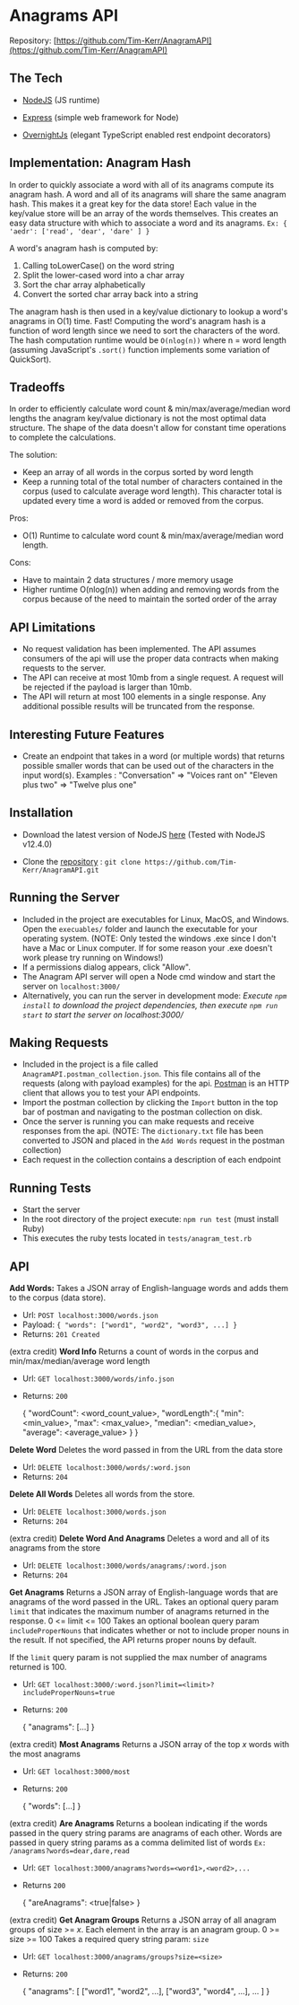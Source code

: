 
# Anagrams API

Repository: [https://github.com/Tim-Kerr/AnagramAPI](https://github.com/Tim-Kerr/AnagramAPI)

  

## The Tech


*  [NodeJS](https://nodejs.org/en/) (JS runtime)

*  [Express](https://expressjs.com/) (simple web framework for Node)

*  [OvernightJs](https://www.npmjs.com/package/@overnightjs/core) (elegant TypeScript enabled rest endpoint decorators)

## Implementation: Anagram Hash
In order to quickly associate a word with all of its anagrams compute its anagram hash. A word and all of its anagrams will share the same anagram hash. This makes it a great key for the data store! Each value in the key/value store will be an array of the words themselves. This creates an easy data structure with which to associate a word and its anagrams.
`Ex: { 'aedr': ['read', 'dear', 'dare' ] }`

A word's anagram hash is computed by:
1. Calling toLowerCase() on the word string
2. Split the lower-cased word into a char array
3. Sort the char array alphabetically
4. Convert the sorted char array back into a string

The anagram hash is then used in a key/value dictionary to lookup a word's anagrams in O(1) time. Fast! Computing the word's anagram hash is a function of word length since we need to sort the characters of the word. The hash computation runtime would be `O(nlog(n))` where n = word length (assuming JavaScript's `.sort()` function implements some variation of QuickSort).

## Tradeoffs
In order to efficiently calculate word count & min/max/average/median word lengths the anagram key/value dictionary is not the most optimal data structure. The shape of the data doesn't allow for constant time operations to complete the calculations. 

The solution:
* Keep an array of all words in the corpus sorted by word length
* Keep a running total of the total number of characters contained in the corpus (used to calculate average word length). This character total is updated every time a word is added or removed from the corpus.

Pros:
* O(1) Runtime to calculate word count & min/max/average/median word length.

Cons:
* Have to maintain 2 data structures / more memory usage
* Higher runtime O(nlog(n)) when adding and removing words from the corpus because of the need to maintain the sorted order of the array


## API Limitations
* No request validation has been implemented. The API assumes consumers of the api will use the proper data contracts when making requests to the server.
* The API can receive at most 10mb from a single request. A request will be rejected if the payload is larger than 10mb.
* The API will return at most 100 elements in a single response. Any additional possible results will be truncated from the response.

## Interesting Future Features
* Create an endpoint that takes in a word (or multiple words) that returns possible smaller words that can be used out of the characters in the input word(s). 
Examples : 
"Conversation" => "Voices rant on"
"Eleven plus two" => "Twelve plus one"
  

## Installation

* Download the latest version of NodeJS [here](https://nodejs.org/en/download/) (Tested with NodeJS v12.4.0)

* Clone the [repository](https://github.com/Tim-Kerr/AnagramAPI) : `git clone https://github.com/Tim-Kerr/AnagramAPI.git`

## Running the Server
* Included in the project are executables for Linux, MacOS, and Windows. Open the `execuables/` folder and launch the executable for your operating system. (NOTE: Only tested the windows .exe since I don't have a Mac or Linux computer. If for some reason your .exe doesn't work please try running on Windows!)
* If a permissions dialog appears, click "Allow".
* The Anagram API server will open a Node cmd window and start the server on `localhost:3000/`
* Alternatively, you can run the server in development mode:
_Execute `npm install` to download the project dependencies, then execute `npm run start` to start the server on localhost:3000/_

## Making Requests
* Included in the project is a file called `AnagramAPI.postman_collection.json`. This file contains all of the requests (along with payload examples) for the api. [Postman](https://www.getpostman.com/downloads/) is an HTTP client that allows you to test your API endpoints.
* Import the postman collection by clicking the `Import` button in the top bar of postman and navigating to the postman collection on disk.
* Once the server is running you can make requests and receive responses from the api. (NOTE: The `dictionary.txt` file has been converted to JSON and placed in the `Add Words` request in the postman collection)
* Each request in the collection contains a description of each endpoint

## Running Tests
* Start the server
* In the root directory of the project execute: `npm run test` (must install Ruby)
* This executes the ruby tests located in `tests/anagram_test.rb`
  

## API

**Add Words:**
Takes a JSON array of English-language words and adds them to the corpus (data store). 
* Url: `POST localhost:3000/words.json`
* Payload: `{ "words": ["word1", "word2", "word3", ...] }`
* Returns: `201 Created`

(extra credit)
**Word Info**
Returns a count of words in the corpus and min/max/median/average word length
* Url: `GET localhost:3000/words/info.json`
* Returns: `200`

    {
	    "wordCount": <word_count_value>,
	    "wordLength":{
		    "min": <min_value>,
		    "max": <max_value>,
		    "median": <median_value>,
		    "average": <average_value>
	    }
    }


**Delete Word**
Deletes the word passed in from the URL from the data store
* Url: `DELETE localhost:3000/words/:word.json`
* Returns: `204`

**Delete All Words**
Deletes all words from the store.
* Url: `DELETE localhost:3000/words.json`
* Returns: `204`

(extra credit)
**Delete Word And Anagrams**
Deletes a word and all of its anagrams from the store
* Url: `DELETE localhost:3000/words/anagrams/:word.json`
* Returns: `204`

**Get Anagrams**
Returns a JSON array of English-language words that are anagrams of the word passed in the URL.
Takes an optional query param `limit` that indicates the maximum number of anagrams returned in the response.
0 <= limit <= 100
Takes an optional boolean query param `includeProperNouns` that indicates whether or not to include proper nouns in the result.
If not specified, the API returns proper nouns by default.

If the `limit` query param is not supplied the max number of anagrams returned is 100.
* Url: `GET localhost:3000/:word.json?limit=<limit>?includeProperNouns=true`
* Returns: `200`

    {
	    "anagrams": [...]
    }

(extra credit)
**Most Anagrams**
Returns a JSON array of the top *x* words with the most anagrams
* Url: `GET localhost:3000/most`
* Returns: `200`

    {
	    "words": [...]
    }

(extra credit)
**Are Anagrams**
Returns a boolean indicating if the words passed in the query string params are anagrams of each other.
Words are passed in query string params as a comma delimited list of words
`Ex: /anagrams?words=dear,dare,read`
* Url: `GET localhost:3000/anagrams?words=<word1>,<word2>,...`
* Returns `200`

    {
	    "areAnagrams": <true|false>
    }

(extra credit)
**Get Anagram Groups**
Returns a JSON array of all anagram groups of size >= *x*. Each element in the array is an anagram group.
0 >= size >= 100
Takes a required query string param: `size`
* Url: `GET localhost:3000/anagrams/groups?size=<size>`
* Returns: `200`
 

    {
	    "anagrams": [
		    ["word1", "word2", ...],
		    ["word3", "word4", ...],
		    ...
	    ]
    }
